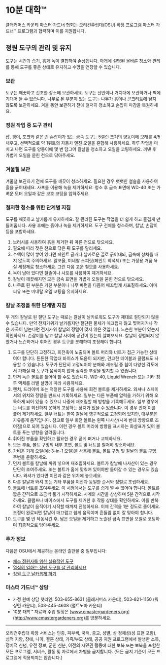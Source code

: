 # 10분 대학™  
클래커머스 카운티 마스터 가드너 협회는 오리건주립대(OSU) 확장 프로그램 마스터 가드너™ 프로그램과 협력하며 이를 지원합니다.  

## 정원 도구의 관리 및 유지  

도구는 시간과 습기, 흙과 녹이 결합하여 손상됩니다. 아래에 설명된 올바른 청소와 관리를 통해 도구를 좋은 상태로 유지하고 수명을 연장할 수 있습니다.  

### 보관  

도구는 깨끗하고 건조한 장소에 보관하세요. 도구는 선반이나 거치대에 보관하거나 벽에 기대어 둘 수 있습니다. 나무로 된 부분이 있는 도구는 나무가 흙이나 콘크리트에 닿지 않도록 보관하세요. 겨울 동안 보관하기 전에 철저히 청소하고 손잡이 마감을 복원하세요.  

### 정원 작업 중 도구 관리  

삽, 괭이, 포크와 같은 긴 손잡이가 있는 금속 도구는 5갤런 크기의 양동이에 모래를 4/5 채우고, 선택적으로 약 1쿼트의 자동차 엔진 오일을 혼합해 사용하세요. 하루 작업을 마치고 나면 도구를 양동이에 몇 번 담그어 칼날을 청소하고 오일을 코팅하세요. 꺼낸 후 가볍게 오일을 묻힌 천으로 닦아주세요.  

### 겨울철 보관  

겨울철 보관하기 전에 도구를 깨끗이 청소하세요. 필요한 경우 뻣뻣한 철솔을 사용하여 흙을 긁어내세요. 사포를 이용해 녹을 제거하세요. 청소 후 금속 표면에 WD-40 또는 가벼운 모터 오일과 같은 보호 코팅을 입혀주세요.  

### 철저한 청소를 위한 단계별 지침  

도구를 깨끗하고 날카롭게 유지하세요. 잘 관리된 도구는 작업을 더 쉽게 하고 즐겁게 만들어줍니다. 사용 후에는 흙이나 녹을 제거하세요. 도구 전체를 청소하며, 칼날, 손잡이 등을 포함하세요.  

1. 브러시를 사용하여 흙을 제거한 뒤 마른 천으로 닦으세요.  
2. 필요에 따라 젖은 천으로 닦은 뒤 도구를 말리세요.  
3. 수액이 많이 쌓여 있다면 페인트 긁개나 날카로운 끌로 긁어내되, 금속에 상처를 내지 않도록 주의하세요. 알코올, 미네랄 스피릿(페인트 희석제) 또는 가정용 거품 욕실 세정제로 청소하세요. 그런 다음 고운 철모를 사용하세요.  
4. 녹이 남아 있다면 철솔이나 사포를 사용하여 제거하세요.  
5. 칼날이 깨끗해지면 모든 금속 표면을 가볍게 오일을 묻힌 천으로 닦으세요.  
6. 나무로 된 부분은 거친 부분이나 나무 파편을 다듬어 매끄럽게 사포질하세요. 아마씨유 또는 미네랄 오일 코팅을 유지하세요.  

### 칼날 조정을 위한 단계별 지침  

두 개의 칼날로 된 절단 도구는 때로는 칼날이 날카로워도 도구가 제대로 절단되지 않을 수 있습니다. 만약 전지가위가 날카롭지만 절단된 물체가 매끄럽지 않고 찢어지거나 작은 자국이 남는다면 전지가위 칼날의 정렬이 맞지 않은 것입니다. 느슨한 부분이 있는지 확인하세요. 손잡이를 닫고 칼날 사이에 공간이 있는지 살펴보세요. 칼날이 정렬되지 않았거나 느슨하거나 휘어진 경우 도구를 분해하여 조정해야 합니다.  

1. 도구를 단단히 고정하고, 회전축이 노출되며 볼트 머리와 너트가 접근 가능한 상태여야 합니다. 튼튼한 작업대 바이스가 도움이 되지만, 견고한 테이블과 클램프도 사용할 수 있습니다. 도구가 단단히 고정되어야 분해와 재조립 중 힘이 다양한 각도에서 가해질 때 도구가 움직이지 않아 심각한 부상을 방지할 수 있습니다.  
2. 먼저 녹슨 볼트를 풀어야 할 수도 있습니다. WD-40, Liquid Wrench 또는 기타 침투 액체를 라벨 설명에 따라 사용하세요.  
3. 렌치, 드라이버 또는 적절한 도구를 사용해 회전 볼트를 제거하세요. 와셔나 스페이서의 위치와 정렬을 반드시 기록하세요. 일부는 다른 부품에 압력을 가하기 위해 오목하게 되어 있을 수 있으니 나중에 재조립할 때 방향을 기록해두세요. 일부 경우에는 너트를 회전하지 못하게 고정하는 장치가 있을 수 있습니다. 이 경우 먼저 이를 풀어 제거하세요. 일부 너트는 한쪽 칼날에 영구적으로 고정되어 있지만, 대부분은 자유롭게 움직입니다. 참고로 일부 회전 볼트는 왼쪽 나사산(시계 반대 방향으로 조여짐)으로 되어 있습니다. 이런 경우 볼트 머리에 방향을 표시하는 화살표가 있어 볼트를 푸는 방향을 알려줍니다.  
4. 휘어진 부품을 확인하고 필요한 경우 곧게 펴거나 교체하세요.  
5. 모든 부품, 볼트 구멍의 내부 표면, 볼트 및 너트를 철저히 청소하세요.  
6. 가벼운 기계 오일(예: 3-in-1 오일)을 사용해 볼트, 볼트 구멍 및 칼날의 볼트 구멍 주변을 윤활하세요.  
7. 먼저 볼트를 칼날에 끼워 넣으며 재조립하세요. 볼트가 칼날에 나사산이 있는 경우 단단히 조여주세요. 또는 볼트가 홈에 맞춰져 있어야만 들어갈 수 있는 경우도 있습니다. 와셔가 있다면 이전과 같은 위치에 놓으세요.  
8. 다른 칼날과 와셔 또는 기타 부품을 이전과 동일한 순서와 정렬로 조립하세요.  
9. 볼트에 너트를 조여주세요. 이 시점에서는 도구를 쉽게 열 수 없어야 합니다. 볼트를 짧은 간격으로 조금씩 풀기 시작하세요. 시계의 시간을 상상하며 5분 간격으로 시작하세요. 클램프나 바이스에서 도구를 제거한 후 작동 상태를 확인하세요. 이를 반복하여 칼날이 움직이기 시작할 때까지 진행하세요. 이제 간격을 1분 정도로 줄이세요. 조정이 완료되면 칼날이 매끄럽고 쉽게 움직이며 흔들림 없이 잘 맞아야 합니다.  
10. 도구를 몇 번 작동시킨 후, 남은 오일을 제거하고 노출된 금속 표면을 오일로 코팅하며 최종적으로 닦아주세요.  

### 추가 정보  

다음은 OSU에서 제공하는 온라인 출판물 중 일부입니다:  

- [채소 정원사를 위한 실용적인 도구](http://extension.oregonstate.edu/gardening/practical-tools-vegetable-gardener)  
- [열심히 일하는 정원 도구를 잘 관리하세요](http://extension.oregonstate.edu/gardening/take-good-care-hard-working-garden-tools)  
- [정원 도구 날카롭게 하기](http://extension.oregonstate.edu/benton/sites/default/files/sharpgdn_insights2012.pdf)  

### 마스터 가드너™ 상담  

- 가정 원예 상담 핫라인: 503-655-8631 (클래커머스 카운티), 503-821-1150 (워싱턴 카운티), 503-445-4608 (멀트노마 카운티)  
- 10분 대학™ 자료와 수업 일정은 [www.cmastergardeners.org](http://www.cmastergardeners.org)를 방문하세요.  

---

오리건주립대 확장 서비스는 인종, 피부색, 국적, 종교, 성별, 성 정체성(성 표현 포함), 성적 지향, 장애, 나이, 결혼 상태, 가족/부모 상태, 공공 지원 프로그램에서 발생한 소득, 정치적 신념, 유전 정보, 군인 신분, 이전의 시민권 활동에 대한 보복 또는 보복을 포함한 모든 프로그램, 서비스, 활동 및 자료에서 차별을 금지합니다. (모든 금지 기준이 모든 프로그램에 적용되지는 않습니다.)